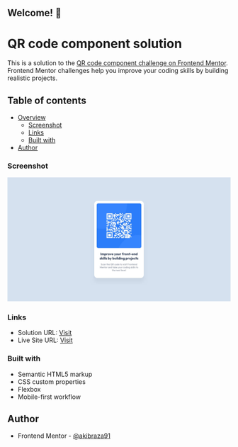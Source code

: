 ## Welcome! 👋

# QR code component solution

This is a solution to the [QR code component challenge on Frontend Mentor](https://www.frontendmentor.io/challenges/qr-code-component-iux_sIO_H). Frontend Mentor challenges help you improve your coding skills by building realistic projects. 

## Table of contents

- [Overview](#overview)
  - [Screenshot](#screenshot)
  - [Links](#links)
  - [Built with](#built-with)
- [Author](#author)

### Screenshot

![](./design/desktop-design.jpg)

### Links

- Solution URL: [Visit](https://www.frontendmentor.io/solutions/responsive-qr-code-using-css-flexbox-yvfvMm8DZZ)
- Live Site URL: [Visit](https://akibraza91.github.io/QR-code/)


### Built with

- Semantic HTML5 markup
- CSS custom properties
- Flexbox
- Mobile-first workflow


## Author

- Frontend Mentor - [@akibraza91](https://www.frontendmentor.io/profile/akibraza91)
